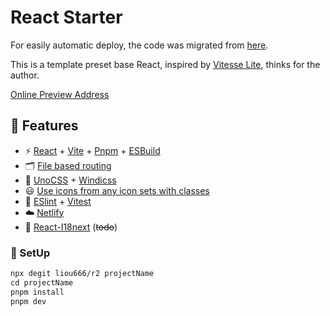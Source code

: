# React Starter 

For easily automatic deploy, the code was migrated from [here](https://github.com/liou666/template/tree/react). 

This is a template preset base React, inspired by [Vitesse Lite](https://github.com/antfu/vitesse-lite), thinks for the author.

[Online Preview Address](https://hellor2.netlify.app/) 

## 🎉 Features

- ⚡️ [React](https://reactjs.org/) + [Vite](https://vitejs.dev/) + [Pnpm](https://pnpm.io/) + [ESBuild](https://esbuild.github.io/)
- 🗂 [File based routing](https://github.com/hannoeru/vite-plugin-pages)
- 🎨 [UnoCSS](https://github.com/unocss/unocss) + [Windicss](https://github.com/windicss/windicss)
- 😃 [Use icons from any icon sets with classes](https://github.com/unocss/unocss/tree/main/packages/preset-icons)
- 🦾 [ESlint](https://eslint.org/) + [Vitest](https://vitest.dev/)
- ☁️ [Netlify](https://www.netlify.com/)
- 📕 [React-I18next](https://react.i18next.com/) (~~todo~~)

### 🚀 SetUp

```html
npx degit liou666/r2 projectName
cd projectName
pnpm install
pnpm dev
``` 



